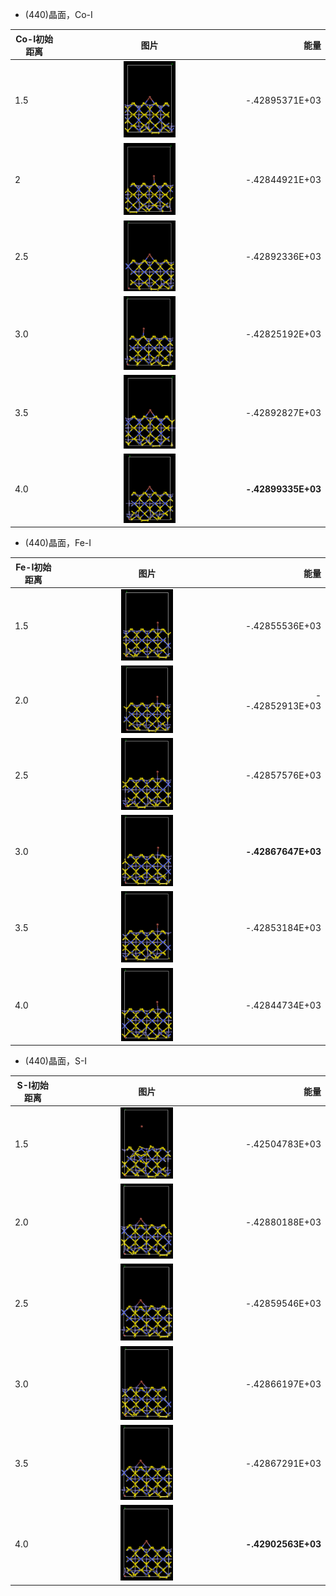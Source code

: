 - (440)晶面，Co-I  

|Co-I初始距离 | 图片| 能量 |
| - | :-:  |-: | 
|1.5 | <img src="https://github.com/pincher-chen/surface-adsporption/blob/master/opt_picture/440-co-1.5.png" width="30%" /> | -.42895371E+03 |
|2   | <img src="https://github.com/pincher-chen/surface-adsporption/blob/master/opt_picture/440-co-2.0.png" width="30%" /> |  -.42844921E+03 |
|2.5 | <img src="https://github.com/pincher-chen/surface-adsporption/blob/master/opt_picture/440-co-2.5.png" width="30%" /> | -.42892336E+03 | 
|3.0 | <img src="https://github.com/pincher-chen/surface-adsporption/blob/master/opt_picture/440-co-3.0.png" width="30%" /> | -.42825192E+03 |
|3.5 | <img src="https://github.com/pincher-chen/surface-adsporption/blob/master/opt_picture/440-co-3.5.png" width="30%" /> | -.42892827E+03 |
|4.0 | <img src="https://github.com/pincher-chen/surface-adsporption/blob/master/opt_picture/440-co-4.0.png" width="30%" /> | **-.42899335E+03** |

- (440)晶面，Fe-I 

|Fe-I初始距离 |图片| 能量 |
| - | :-: |-: | 
|1.5 | <img src="https://github.com/pincher-chen/surface-adsporption/blob/master/opt_picture/440-fe-1.5.png" width="30%" /> | -.42855536E+03 |
|2.0 | <img src="https://github.com/pincher-chen/surface-adsporption/blob/master/opt_picture/440-fe-2.0.png" width="30%" /> | --.42852913E+03 |
|2.5 |<img src="https://github.com/pincher-chen/surface-adsporption/blob/master/opt_picture/440-fe-2.5.png" width="30%" /> | -.42857576E+03 |
|3.0 | <img src="https://github.com/pincher-chen/surface-adsporption/blob/master/opt_picture/440-fe-3.0.png" width="30%" /> | **-.42867647E+03** | 
|3.5 | <img src="https://github.com/pincher-chen/surface-adsporption/blob/master/opt_picture/440-fe-3.5.png" width="30%" /> | -.42853184E+03 |
|4.0 | <img src="https://github.com/pincher-chen/surface-adsporption/blob/master/opt_picture/440-fe-4.0.png" width="30%" /> | -.42844734E+03 |

- (440)晶面，S-I 

|S-I初始距离 |图片| 能量 |
| - | :-: |-: | 
|1.5 | <img src="https://github.com/pincher-chen/surface-adsporption/blob/master/opt_picture/440-s-1.5.png" width="30%" /> |  -.42504783E+03 |
|2.0 | <img src="https://github.com/pincher-chen/surface-adsporption/blob/master/opt_picture/440-s-2.0.png" width="30%" /> |  -.42880188E+03 |
|2.5 |<img src="https://github.com/pincher-chen/surface-adsporption/blob/master/opt_picture/440-s-2.5.png" width="30%" /> |  -.42859546E+03 |
|3.0 | <img src="https://github.com/pincher-chen/surface-adsporption/blob/master/opt_picture/440-s-3.0.png" width="30%" /> |  -.42866197E+03 | 
|3.5 | <img src="https://github.com/pincher-chen/surface-adsporption/blob/master/opt_picture/440-s-3.5.png" width="30%" /> |  -.42867291E+03 |
|4.0 | <img src="https://github.com/pincher-chen/surface-adsporption/blob/master/opt_picture/440-s-4.0.png" width="30%" /> |  **-.42902563E+03** |

